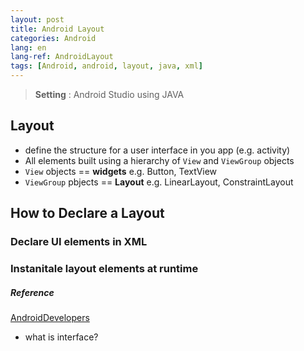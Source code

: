 ```yaml
---
layout: post
title: Android Layout
categories: Android
lang: en
lang-ref: AndroidLayout
tags: [Android, android, layout, java, xml]
---
```


> **Setting** : Android Studio using JAVA

## Layout
- define the structure for a user interface in you app (e.g. activity)
- All elements built using a hierarchy of `View` and `ViewGroup` objects
- `View` objects == **widgets** e.g. Button, TextView
- `ViewGroup` pbjects == **Layout** e.g. LinearLayout, ConstraintLayout

## How to Declare a Layout
### Declare UI elements in XML

### Instanitale layout elements at runtime


##### Reference
[AndroidDevelopers](https://developer.android.com/guide/topics/ui/declaring-layout?hl=ko)


+ what is interface?
